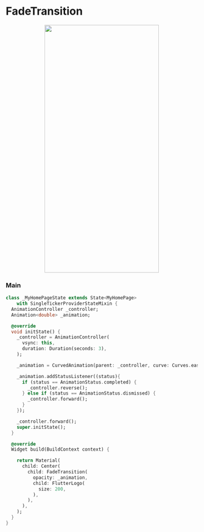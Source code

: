 # FadeTransition
<p align="center">
<img src="https://docs.google.com/uc?id=1SIK8JsB2_b1nELhhh6UkRqXT4KNoUDH5" height="649" width="300">
</p>

### Main
```dart
class _MyHomePageState extends State<MyHomePage>
    with SingleTickerProviderStateMixin {
  AnimationController _controller;
  Animation<double> _animation;

  @override
  void initState() {
    _controller = AnimationController(
      vsync: this,
      duration: Duration(seconds: 3),
    );

    _animation = CurvedAnimation(parent: _controller, curve: Curves.easeIn);

    _animation.addStatusListener((status){
      if (status == AnimationStatus.completed) {
        _controller.reverse();
      } else if (status == AnimationStatus.dismissed) {
        _controller.forward();
      }
    });

    _controller.forward();
    super.initState();
  }

  @override
  Widget build(BuildContext context) {

    return Material(
      child: Center(
        child: FadeTransition(
          opacity: _animation,
          child: FlutterLogo(
            size: 200,
          ),
        ),
      ),
    );
  }
}
```
